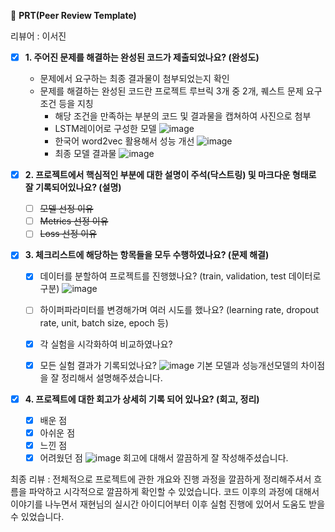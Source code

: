 🔑 **PRT(Peer Review Template)**

리뷰어 : 이서진

- [x]  **1. 주어진 문제를 해결하는 완성된 코드가 제출되었나요? (완성도)**
    - 문제에서 요구하는 최종 결과물이 첨부되었는지 확인
    - 문제를 해결하는 완성된 코드란 프로젝트 루브릭 3개 중 2개, 
    퀘스트 문제 요구조건 등을 지칭
        - 해당 조건을 만족하는 부분의 코드 및 결과물을 캡쳐하여 사진으로 첨부
        - LSTM레이어로 구성한 모델
          ![image](https://github.com/HectorSin/Aiffel/assets/124623358/9beab310-04f8-4054-ba97-f2a4b1226a6b)
        - 한국어 word2vec 활용해서 성능 개선
          ![image](https://github.com/HectorSin/Aiffel/assets/124623358/d2029bc1-2dd1-4a9d-aadd-087b0fac7152)
        - 최종 모델 결과물
          ![image](https://github.com/HectorSin/Aiffel/assets/124623358/d7686902-d7e0-4020-abea-5f9db6b03f1d)


- [x]  **2. 프로젝트에서 핵심적인 부분에 대한 설명이 주석(닥스트링) 및 마크다운 형태로 잘 기록되어있나요? (설명)**
    - [ ]  ~~모델 선정 이유~~
    - [ ]  ~~Metrics 선정 이유~~
    - [ ]  ~~Loss 선정 이유~~

- [x]  **3. 체크리스트에 해당하는 항목들을 모두 수행하였나요? (문제 해결)**
    - [x]  데이터를 분할하여 프로젝트를 진행했나요? (train, validation, test 데이터로 구분)
          ![image](https://github.com/HectorSin/Aiffel/assets/124623358/57c238d6-1e61-4485-ad69-c782892e1c1a)

    - [ ]  하이퍼파라미터를 변경해가며 여러 시도를 했나요? (learning rate, dropout rate, unit, batch size, epoch 등)
    - [x]  각 실험을 시각화하여 비교하였나요?
    - [x]  모든 실험 결과가 기록되었나요?
          ![image](https://github.com/HectorSin/Aiffel/assets/124623358/e61dc0bd-3b40-40d5-bada-f2837ef423f2)
          기본 모델과 성능개선모델의 차이점을 잘 정리해서 설명해주셨습니다.


- [x]  **4. 프로젝트에 대한 회고가 상세히 기록 되어 있나요? (회고, 정리)**
    - [x]  배운 점
    - [x]  아쉬운 점
    - [x]  느낀 점
    - [x]  어려웠던 점
  ![image](https://github.com/HectorSin/Aiffel/assets/124623358/fe1fdf73-46c8-4c51-bf8a-86baff821c93)
  회고에 대해서 깔끔하게 잘 작성해주셨습니다. 

최종 리뷰 : 전체적으로 프로젝트에 관한 개요와 진행 과정을 깔끔하게 정리해주셔서 흐름을 파악하고 시각적으로 깔끔하게 확인할 수 있었습니다. 코드 이후의 과정에 대해서 이야기를 나누면서 재현님의 실시간 아이디어부터 이후 실험 진행에 있어서 도움도 받을 수 있었습니다.
